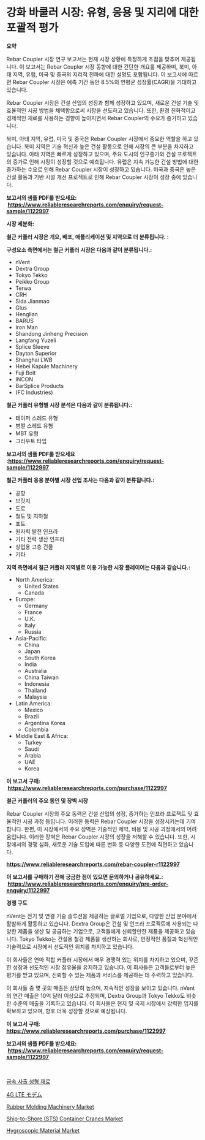 <p><h1>강화 바쿨러 시장: 유형, 응용 및 지리에 대한 포괄적 평가</h1></p><p><strong>요약</strong></p>
<p><p>Rebar Coupler 시장 연구 보고서는 현재 시장 상황에 특정하게 초점을 맞추어 제공됩니다. 이 보고서는 Rebar Coupler 시장 동향에 대한 간단한 개요를 제공하며, 북미, 아태 지역, 유럽, 미국 및 중국의 지리적 전파에 대한 설명도 포함됩니다. 이 보고서에 따르면 Rebar Coupler 시장은 예측 기간 동안 8.5%의 연평균 성장률(CAGR)을 기대하고 있습니다.</p><p>Rebar Coupler 시장은 건설 산업의 성장과 함께 성장하고 있으며, 새로운 건설 기술 및 효율적인 시공 방법을 채택함으로써 시장을 선도하고 있습니다. 또한, 환경 친화적이고 경제적인 재료를 사용하는 경향이 높아지면서 Rebar Coupler의 수요가 증가하고 있습니다.</p><p>북미, 아태 지역, 유럽, 미국 및 중국은 Rebar Coupler 시장에서 중요한 역할을 하고 있습니다. 북미 지역은 기술 혁신과 높은 건설 활동으로 인해 시장의 큰 부분을 차지하고 있습니다. 아태 지역은 빠르게 성장하고 있으며, 주요 도시의 인구증가와 건설 프로젝트의 증가로 인해 시장이 성장할 것으로 예측됩니다. 유럽은 지속 가능한 건설 방법에 대한 증가하는 수요로 인해 Rebar Coupler 시장이 성장하고 있습니다. 미국과 중국은 높은 건설 활동과 기반 시설 개선 프로젝트로 인해 Rebar Coupler 시장이 성장 중에 있습니다.</p></p>
<p><strong>보고서의 샘플 PDF를 받으세요: &nbsp;<a href="https://www.reliableresearchreports.com/enquiry/request-sample/1122997">https://www.reliableresearchreports.com/enquiry/request-sample/1122997</a></strong></p>
<p><strong>시장 세분화:</strong></p>
<p><strong> 철근 커플러 시장은 개요, 배포, 애플리케이션 및 지역으로 더 분류됩니다. :</strong></p>
<p><strong>구성요소 측면에서는 철근 커플러 시장은 다음과 같이 분류됩니다.:</strong></p>
<p><ul><li>nVent</li><li>Dextra Group</li><li>Tokyo Tekko</li><li>Peikko Group</li><li>Terwa</li><li>CRH</li><li>Sida Jianmao</li><li>Glus</li><li>Henglian</li><li>BARUS</li><li>Iron Man</li><li>Shandong Jinheng Precision</li><li>Langfang Yuzeli</li><li>Splice Sleeve</li><li>Dayton Superior</li><li>Shanghai LWB</li><li>Hebei Kapule Machinery</li><li>Fuji Bolt</li><li>INCON</li><li>BarSplice Products</li><li>(FC Industries)</li></ul></p>
<p><strong> 철근 커플러 유형별 시장 분석은 다음과 같이 분류됩니다.:</strong></p>
<p><ul><li>테이퍼 스레드 유형</li><li>병렬 스레드 유형</li><li>MBT 유형</li><li>그라우트 타입</li></ul></p>
<p><strong>보고서의 샘플 PDF를 받으세요 :<a href="https://www.reliableresearchreports.com/enquiry/request-sample/1122997">https://www.reliableresearchreports.com/enquiry/request-sample/1122997</a></strong></p>
<p><strong> 철근 커플러 응용 분야별 시장 산업 조사는 다음과 같이 분류됩니다.:</strong></p>
<p><ul><li>공항</li><li>브릿지</li><li>도로</li><li>철도 및 지하철</li><li>포트</li><li>원자력 발전 인프라</li><li>기타 전력 생산 인프라</li><li>상업용 고층 건물</li><li>기타</li></ul></p>
<p><strong>지역 측면에서 철근 커플러 지역별로 이용 가능한 시장 플레이어는 다음과 같습니다.:</strong></p>
<p><ul>
    <li>
        North America:
        <ul>
            <li>United States</li>
            <li>Canada</li>
        </ul>
    </li>
    <li>
        Europe:
        <ul>
            <li>Germany</li>
            <li>France</li>
            <li>U.K.</li>
            <li>Italy</li>
            <li>Russia</li>
        </ul>
    </li>
    <li>
        Asia-Pacific:
        <ul>
            <li>China</li>
            <li>Japan</li>
            <li>South Korea</li>
            <li>India</li>
            <li>Australia</li>
            <li>China Taiwan</li>
            <li>Indonesia</li>
            <li>Thailand</li>
            <li>Malaysia</li>
        </ul>
    </li>
    <li>
        Latin America:
        <ul>
            <li>Mexico</li>
            <li>Brazil</li>
            <li>Argentina Korea</li>
            <li>Colombia</li>
        </ul>
    </li>
    <li>
        Middle East & Africa:
        <ul>
            <li>Turkey</li>
            <li>Saudi</li>
            <li>Arabia</li>
            <li>UAE</li>
            <li>Korea</li>
        </ul>
    </li>
    </ul></p>
<p><strong>이 보고서 구매: &nbsp;<a href="https://www.reliableresearchreports.com/purchase/1122997">https://www.reliableresearchreports.com/purchase/1122997</a></strong></p>
<p><strong>철근 커플러의 주요 동인 및 장벽 시장</strong></p>
<p><p>Rebar Coupler 시장의 주요 동력은 건설 산업의 성장, 증가하는 인프라 프로젝트 및 효율적인 시공 과정 등입니다. 이러한 동력은 Rebar Coupler 시장을 성장시키는데 기여합니다. 한편, 이 시장에서의 주요 장벽은 기술적인 제약, 비용 및 시공 과정에서의 어려움입니다. 이러한 장벽은 Rebar Coupler 시장의 성장을 저해할 수 있습니다. 또한, 시장에서의 경쟁 심화, 새로운 기술 도입에 따른 변화 등 다양한 도전에 직면하고 있습니다.</p></p>
<p><strong><a href="https://www.reliableresearchreports.com/rebar-coupler-r1122997">https://www.reliableresearchreports.com/rebar-coupler-r1122997</a></strong></p>
<p><strong>이 보고서를 구매하기 전에 궁금한 점이 있으면 문의하거나 공유하세요.: &nbsp;<a href="https://www.reliableresearchreports.com/enquiry/pre-order-enquiry/1122997">https://www.reliableresearchreports.com/enquiry/pre-order-enquiry/1122997</a></strong></p>
<p><strong>경쟁 구도</strong></p>
<p><p>nVent는 전기 및 연결 기술 솔루션을 제공하는 글로벌 기업으로, 다양한 산업 분야에서 활발하게 활동하고 있습니다. Dextra Group은 건설 및 인프라 프로젝트에 사용되는 다양한 제품을 생산 및 공급하는 기업으로, 고객들에게 신뢰할만한 제품을 제공하고 있습니다. Tokyo Tekko는 건설용 철강 제품을 생산하는 회사로, 안정적인 품질과 혁신적인 기술력으로 시장에서 선도적인 위치를 차지하고 있습니다.</p><p>이 회사들은 연마 적합 커플러 시장에서 매우 경쟁력 있는 위치를 차지하고 있으며, 꾸준한 성장과 선도적인 시장 점유율을 유지하고 있습니다. 이 회사들은 고객들로부터 높은 평가를 받고 있으며, 신뢰할 수 있는 제품과 서비스를 제공하는 데 주력하고 있습니다.</p><p>이 회사들 중 몇 곳의 매출은 상당히 높으며, 지속적인 성장을 보이고 있습니다. nVent의 연간 매출은 10억 달러 이상으로 추정되며, Dextra Group과 Tokyo Tekko도 비슷한 수준의 매출을 기록하고 있습니다. 이 회사들은 현지 및 국제 시장에서 강력한 입지를 확보하고 있으며, 향후 더욱 성장할 것으로 예상됩니다.</p></p>
<p><strong>이 보고서 구매: &nbsp; <a href="https://www.reliableresearchreports.com/purchase/1122997">https://www.reliableresearchreports.com/purchase/1122997</a></strong></p>
<p><strong>보고서의 샘플 PDF를 받으세요: &nbsp;<a href="https://www.reliableresearchreports.com/enquiry/request-sample/1122997">https://www.reliableresearchreports.com/enquiry/request-sample/1122997</a></strong><strong></strong></p>
<p>&nbsp;</p>
<p><p><a href="https://github.com/vsn7qpua81q/Market-Research-Report-List-1/blob/main/805508225510.md">금속 사출 성형 재료</a></p><p><a href="https://github.com/xnljig2898992/Market-Research-Report-List-1/blob/main/187024126134.md">4G LTE モデム</a></p><p><a href="https://github.com/jhcraigie/Market-Research-Report-List-2/blob/main/rubber-molding-machinery-market.md">Rubber Molding Machinery Market</a></p><p><a href="https://github.com/sonuprakash1/Market-Research-Report-List-2/blob/main/ship-to-shore-sts-container-cranes-market.md">Ship-to-Shore (STS) Container Cranes Market</a></p><p><a href="https://issuu.com/reportprime-2/docs/hygroscopic-material-market-size-2030.pptx">Hygroscopic Material Market</a></p></p>